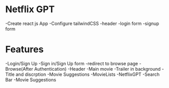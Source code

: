 # Netflix GPT

-Create react js App
-Configure tailwindCSS
-header
-login form
-signup form

 # Features
-Login/Sign Up 
   -Sign in/Sign Up form 
   -redirect to browse page 
-Browse(After Authentication) 
   -Header 
   -Main movie
       -Trailer in background 
       -Title and discrption
       -Movie Suggestions 
          -MovieLists
 -NetflixGPT 
    -Search Bar
     -Movie Suggestions